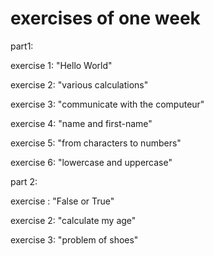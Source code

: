 # exercises of one week
part1:

exercise 1: "Hello World"

exercise 2: "various calculations"

exercise 3: "communicate with the computeur"

exercise 4: "name and first-name"

exercise 5: "from characters to numbers"

exercise 6: "lowercase and uppercase"

part 2:

exercise : "False or True"

exercise 2: "calculate my age"

exercise 3: "problem of shoes"

